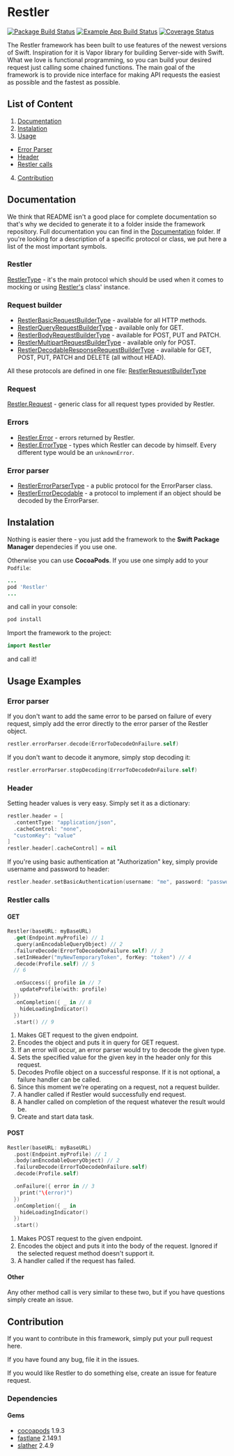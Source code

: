 # Restler

[![Package Build Status](https://github.com/railwaymen/restler/workflows/Package%20Actions/badge.svg)](https://github.com/railwaymen/restler/actions)
[![Example App Build Status](https://github.com/railwaymen/restler/workflows/Example%20App%20Actions/badge.svg)](https://github.com/railwaymen/restler/actions)
[![Coverage Status](https://coveralls.io/repos/github/railwaymen/restler/badge.svg?branch=master)](https://coveralls.io/github/railwaymen/restler?branch=master)

The Restler framework has been built to use features of the newest versions of Swift. Inspiration for it is Vapor library for building Server-side with Swift. What we love is functional programming, so you can build your desired request just calling some chained functions. The main goal of the framework is to provide nice interface for making API requests the easiest as possible and the fastest as possible.

## List of Content

1. [Documentation](#documentation)
2. [Instalation](#instalation)
3. [Usage](#usage)
  - [Error Parser](#error-parser)
  - [Header](#header)
  - [Restler calls](#restler-calls)
4. [Contribution](#contribution)

## Documentation

We think that README isn't a good place for complete documentation so that's why we decided to generate it to a folder inside the framework repository. Full documentation you can find in the [Documentation](Documentation/Reference) folder. If you're looking for a description of a specific protocol or class, we put here a list of the most important symbols.

### Restler

[RestlerType](Documentation/Reference/protocols/RestlerType) - it's the main protocol which should be used when it comes to mocking or using [Restler's](Documentation/Reference/classes/Restler.md) class' instance.

### Request builder

- [RestlerBasicRequestBuilderType](Documentation/Reference/protocols/RestlerBasicRequestBuilderType.md) - available for all HTTP methods.
- [RestlerQueryRequestBuilderType](Documentation/Reference/protocols/RestlerQueryRequestBuilderType.md) - available only for GET.
- [RestlerBodyRequestBuilderType](Documentation/Reference/protocols/RestlerBodyRequestBuilderType.md) - available for POST, PUT and PATCH.
- [RestlerMultipartRequestBuilderType](Documentation/Reference/protocols/RestlerMultipartRequestBuilderType.md) - available only for POST.
- [RestlerDecodableResponseRequestBuilderType](Documentation/Reference/protocols/RestlerDecodableResponseRequestBuilderType.md) - available for GET, POST, PUT, PATCH and DELETE (all without HEAD).

All these protocols are defined in one file: [RestlerRequestBuilderType](Sources/Restler/Public/Protocols/Request/RestlerRequestBuilderType.swift)

### Request

[Restler.Request](Documentation/Reference/classes/Restler.Request.md) - generic class for all request types provided by Restler.

### Errors

- [Restler.Error](Documentation/Reference/enums/Restler.Error.md) - errors returned by Restler.
- [Restler.ErrorType](Documentation/Reference/enums/Restler.ErrorType.md) - types which Restler can decode by himself. Every different type would be an `unknownError`.

### Error parser

- [RestlerErrorParserType](Documentation/Reference/protocols/RestlerErrorParserType.md) - a public protocol for the ErrorParser class.
- [RestlerErrorDecodable](Documentation/Reference/protocols/RestlerErrorDecodable.md) - a protocol to implement if an object should be decoded by the ErrorParser.

## Instalation

Nothing is easier there - you just add the framework to the **Swift Package Manager** dependecies if you use one.

Otherwise you can use **CocoaPods**. If you use one simply add to your `Podfile`:

```ruby
...
pod 'Restler'
...
```

and call in your console:

```bash
pod install
```

Import the framework to the project:

```swift
import Restler
```

and call it!

## Usage Examples

### Error parser

If you don't want to add the same error to be parsed on failure of every request, simply add the error directly to the error parser of the Restler object.

```swift
restler.errorParser.decode(ErrorToDecodeOnFailure.self)
```

If you don't want to decode it anymore, simply stop decoding it:

```swift
restler.errorParser.stopDecoding(ErrorToDecodeOnFailure.self)
```

### Header

Setting header values is very easy. Simply set it as a dictionary:

```swift
restler.header = [
  .contentType: "application/json",
  .cacheControl: "none",
  "customKey": "value"
]
restler.header[.cacheControl] = nil
```

If you're using basic authentication at "Authorization" key, simply provide username and password to header:

```swift
restler.header.setBasicAuthentication(username: "me", password: "password")
```

### Restler calls

#### GET

```swift
Restler(baseURL: myBaseURL)
  .get(Endpoint.myProfile) // 1
  .query(anEncodableQueryObject) // 2
  .failureDecode(ErrorToDecodeOnFailure.self) // 3
  .setInHeader("myNewTemporaryToken", forKey: "token") // 4
  .decode(Profile.self) // 5
  // 6

  .onSuccess({ profile in // 7
    updateProfile(with: profile)
  })
  .onCompletion({ _ in // 8
    hideLoadingIndicator()
  })
  .start() // 9
```

1. Makes GET request to the given endpoint.
2. Encodes the object and puts it in query for GET request.
3. If an error will occur, an error parser would try to decode the given type.
4. Sets the specified value for the given key in the header only for this request.
5. Decodes Profile object on a successful response. If it is not optional, a failure handler can be called.
6. Since this moment we're operating on a request, not a request builder.
7. A handler called if Restler would successfully end request.
8. A handler called on completion of the request whatever the result would be.
9. Create and start data task.

#### POST

```swift
Restler(baseURL: myBaseURL)
  .post(Endpoint.myProfile) // 1
  .body(anEncodableQueryObject) // 2
  .failureDecode(ErrorToDecodeOnFailure.self)
  .decode(Profile.self)

  .onFailure({ error in // 3
    print("\(error)")
  })
  .onCompletion({ _ in
    hideLoadingIndicator()
  })
  .start()
```

1. Makes POST request to the given endpoint.
2. Encodes the object and puts it into the body of the request. Ignored if the selected request method doesn't support it.
3. A handler called if the request has failed.

#### Other

Any other method call is very similar to these two, but if you have questions simply create an issue.

## Contribution

If you want to contribute in this framework, simply put your pull request here.

If you have found any bug, file it in the issues.

If you would like Restler to do something else, create an issue for feature request.

### Dependencies

#### Gems

- [cocoapods](https://rubygems.org/gems/cocoapods) 1.9.3
- [fastlane](https://rubygems.org/gems/fastlane) 2.149.1
- [slather](https://rubygems.org/gems/slather) 2.4.9
